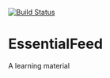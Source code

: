 [![Build Status](https://travis-ci.org/mendyEdri/EssentialFeed.svg?branch=master)](https://travis-ci.org/mendyEdri/EssentialFeed)

# EssentialFeed
A learning material
